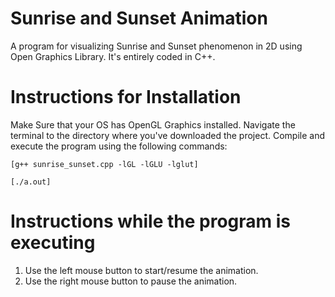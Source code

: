 # Sunrise and Sunset Animation

A program for visualizing Sunrise and Sunset phenomenon in 2D using Open Graphics Library. It's entirely coded in C++.

# Instructions for Installation

Make Sure that your OS has OpenGL Graphics installed. Navigate the terminal to the directory where you've downloaded the project. Compile and execute the program using the following commands:

`[g++ sunrise_sunset.cpp -lGL -lGLU -lglut]`

`[./a.out]`

# Instructions while the program is executing

1. Use the left mouse button to start/resume the animation.
2. Use the right mouse button to pause the animation. 
